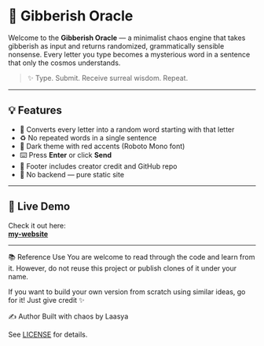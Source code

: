 # 🔮 Gibberish Oracle

Welcome to the **Gibberish Oracle** — a minimalist chaos engine that takes gibberish as input and returns randomized, grammatically sensible nonsense. Every letter you type becomes a mysterious word in a sentence that only the cosmos understands.

> ✨ Type. Submit. Receive surreal wisdom. Repeat.

---

## 💡 Features

- 🔡 Converts every letter into a random word starting with that letter
- ♻️ No repeated words in a single sentence
- 🎨 Dark theme with red accents (Roboto Mono font)
- ⌨️ Press **Enter** or click **Send**
- 📜 Footer includes creator credit and GitHub repo
- 🚫 No backend — pure static site

---

## 🚀 Live Demo

Check it out here:  
**[my-website](https://gibberishoracle.netlify.app/)**

---
📚 Reference Use
You are welcome to read through the code and learn from it.
However, do not reuse this project or publish clones of it under your name.

If you want to build your own version from scratch using similar ideas, go for it!
Just give credit ✨

✍️ Author
Built with chaos by Laasya

See [LICENSE](./LICENSE) for details.
